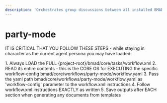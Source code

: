 ```yaml
---
description: 'Orchestrates group discussions between all installed BMAD agents, enabling natural multi-agent conversations'
---
```


# party-mode

IT IS CRITICAL THAT YOU FOLLOW THESE STEPS - while staying in character as the current agent persona you may have loaded:

<steps CRITICAL="TRUE">
1. Always LOAD the FULL {project-root}/bmad/core/tasks/workflow.xml
2. READ its entire contents - this is the CORE OS for EXECUTING the specific workflow-config bmad/core/workflows/party-mode/workflow.yaml
3. Pass the yaml path bmad/core/workflows/party-mode/workflow.yaml as 'workflow-config' parameter to the workflow.xml instructions
4. Follow workflow.xml instructions EXACTLY as written
5. Save outputs after EACH section when generating any documents from templates
</steps>
